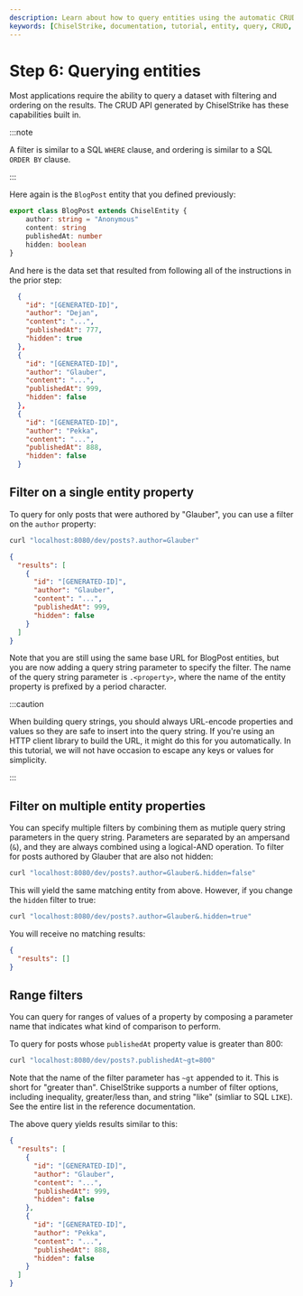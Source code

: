 ```yaml
---
description: Learn about how to query entities using the automatic CRUD API.
keywords: [ChiselStrike, documentation, tutorial, entity, query, CRUD, API]
---
```


# Step 6: Querying entities

Most applications require the ability to query a dataset with filtering and
ordering on the results. The CRUD API generated by ChiselStrike has these
capabilities built in.

:::note

A filter is similar to a SQL `WHERE` clause, and ordering is similar to a SQL
`ORDER BY` clause.

:::

Here again is the `BlogPost` entity that you defined previously:

```ts title="my-backend/models/BlogPost.ts"
export class BlogPost extends ChiselEntity {
    author: string = "Anonymous"
    content: string
    publishedAt: number
    hidden: boolean
}
```

And here is the data set that resulted from following all of the instructions in
the prior step:

```json
  {
    "id": "[GENERATED-ID]",
    "author": "Dejan",
    "content": "...",
    "publishedAt": 777,
    "hidden": true
  },
  {
    "id": "[GENERATED-ID]",
    "author": "Glauber",
    "content": "...",
    "publishedAt": 999,
    "hidden": false
  },
  {
    "id": "[GENERATED-ID]",
    "author": "Pekka",
    "content": "...",
    "publishedAt": 888,
    "hidden": false
  }
```

## Filter on a single entity property

To query for only posts that were authored by "Glauber", you can use a filter on
the `author` property:

```bash
curl "localhost:8080/dev/posts?.author=Glauber"
```

```json
{
  "results": [
    {
      "id": "[GENERATED-ID]",
      "author": "Glauber",
      "content": "...",
      "publishedAt": 999,
      "hidden": false
    }
  ]
}
```

Note that you are still using the same base URL for BlogPost entities, but you
are now adding a query string parameter to specify the filter. The name of the
query string parameter is `.<property>`, where the name of the entity property is
prefixed by a period character.

:::caution

When building query strings, you should always URL-encode properties and values
so they are safe to insert into the query string. If you're using an HTTP client
library to build the URL, it might do this for you automatically. In this
tutorial, we will not have occasion to escape any keys or values for simplicity.

:::

## Filter on multiple entity properties

You can specify multiple filters by combining them as mutiple query string
parameters in the query string. Parameters are separated by an ampersand (`&`),
and they are always combined using a logical-AND operation. To filter for posts
authored by Glauber that are also not hidden:

```bash
curl "localhost:8080/dev/posts?.author=Glauber&.hidden=false"
```

This will yield the same matching entity from above.  However, if you change the
`hidden` filter to true:

```bash
curl "localhost:8080/dev/posts?.author=Glauber&.hidden=true"
```

You will receive no matching results:

```json
{
  "results": []
}
```

## Range filters

You can query for ranges of values of a property by composing a parameter name
that indicates what kind of comparison to perform.

To query for posts whose `publishedAt` property value is greater than 800:

```bash
curl "localhost:8080/dev/posts?.publishedAt~gt=800"
```

Note that the name of the filter parameter has `~gt` appended to it. This is
short for "greater than". ChiselStrike supports a number of filter options,
including inequality, greater/less than, and string "like" (simliar to SQL
`LIKE`). See the entire list in the reference documentation.

The above query yields results similar to this:

```json
{
  "results": [
    {
      "id": "[GENERATED-ID]",
      "author": "Glauber",
      "content": "...",
      "publishedAt": 999,
      "hidden": false
    },
    {
      "id": "[GENERATED-ID]",
      "author": "Pekka",
      "content": "...",
      "publishedAt": 888,
      "hidden": false
    }
  ]
}
```
